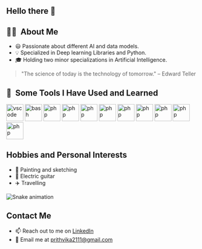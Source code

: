 ## Hello there 👋

<h2> 👩‍💻 &nbsp;About Me</h2>

- 😃  Passionate about different AI and data models.
- 💡 Specialized in Deep learning Libraries and Python.
- 🎓 Holding two minor specializations in Artificial Intelligence.

> "The science of today is the technology of tomorrow." – Edward Teller

<h2> 🚀 &nbsp;Some Tools I Have Used and Learned</h2>
<p align="left">
<img src="https://cdn.jsdelivr.net/gh/devicons/devicon@latest/icons/python/python-original.svg" alt="vscode" width="45" height="45"/>
<img src="https://cdn.jsdelivr.net/gh/devicons/devicon@latest/icons/tensorflow/tensorflow-original.svg" alt="bash" width="45" height="45"/>
<img src="https://cdn.jsdelivr.net/gh/devicons/devicon@latest/icons/jupyter/jupyter-original-wordmark.svg" alt="php" width="45" height="45"/>
<img src="https://cdn.jsdelivr.net/gh/devicons/devicon@latest/icons/keras/keras-original.svg" alt="php" width="45" height="45"/>
<img src="https://cdn.jsdelivr.net/gh/devicons/devicon@latest/icons/anaconda/anaconda-original.svg" alt="php" width="45" height="45"/>
<img src="https://cdn.jsdelivr.net/gh/devicons/devicon@latest/icons/mysql/mysql-original-wordmark.svg" alt="php" width="45" height="45"/>
<img src="https://cdn.jsdelivr.net/gh/devicons/devicon@latest/icons/docker/docker-plain.svg" alt="php" width="45" height="45"/>
<img src="https://cdn.jsdelivr.net/gh/devicons/devicon@latest/icons/openal/openal-original.svg" alt="php" width="45" height="45"/>
<img src="https://cdn.jsdelivr.net/gh/devicons/devicon@latest/icons/numpy/numpy-original.svg" alt="php" width="45" height="45"/>
<img src="https://cdn.jsdelivr.net/gh/devicons/devicon@latest/icons/opencv/opencv-original-wordmark.svg" alt="php" width="45" height="45"/>
<img src="https://cdn.jsdelivr.net/gh/devicons/devicon@latest/icons/django/django-plain-wordmark.svg" alt="php" width="45" height="45"/>
</p>


## Hobbies and Personal Interests
- 🎨 Painting and sketching
- 🎸 Electric guitar
- ✈️ Travelling

![Snake animation](https://github.com/prithvi211100/prithvi211100/blob/output/github-contribution-grid-snake.svg)

## Contact Me
- 📫 Reach out to me on [LinkedIn](https://www.linkedin.com/in/prithvika-babu-51040117b/)
- 📧 Email me at prithvika2111@gmail.com

<!--
**prithvi211100/prithvi211100** is a ✨ _special_ ✨ repository because its `README.md` (this file) appears on your GitHub profile.

Here are some ideas to get you started:

- 🔭 I’m currently working on ...
- 🌱 I’m currently learning ...
- 👯 I’m looking to collaborate on ...
- 🤔 I’m looking for help with ...
- 💬 Ask me about ...
- 📫 How to reach me: ...
- 😄 Pronouns: ...
- ⚡ Fun fact: ...
-->
